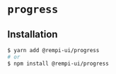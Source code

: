 # `progress`

## Installation

```sh
$ yarn add @rempi-ui/progress
# or
$ npm install @rempi-ui/progress
```
